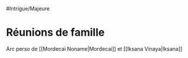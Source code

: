 #Intrigue/Majeure
# Réunions de famille
Arc perso de [[Mordecai Noname|Mordecai]] et [[Iksana Vinaya|Iksana]]

